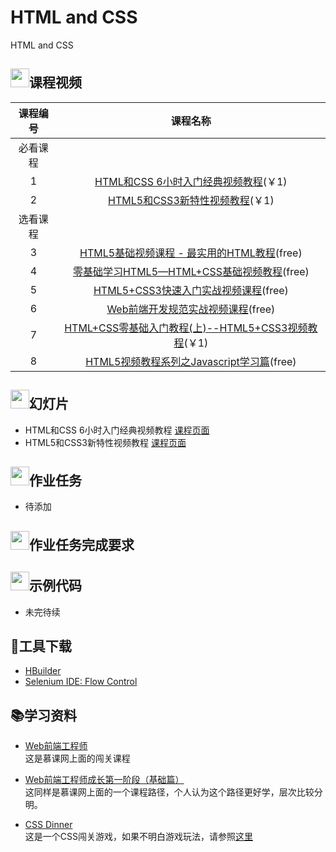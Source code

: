 # HTML and CSS
HTML and CSS
## <img src="https://raw.githubusercontent.com/wangding/courses/master/images/video.png" height="30">课程视频
|课程编号|课程名称|
|:---:|:---:|
|必看课程| 
|1|[HTML和CSS 6小时入门经典视频教程](http://edu.51cto.com/course/course_id-3116.html)(￥1)|
|2|[HTML5和CSS3新特性视频教程](http://edu.51cto.com/course/course_id-3282.html)(￥1)|
|选看课程|
|3|[HTML5基础视频课程 - 最实用的HTML教程](http://edu.51cto.com/course/course_id-4130.html)(free)|
|4|[零基础学习HTML5—HTML+CSS基础视频教程](http://edu.51cto.com/course/course_id-6452.html)(free)|
|5|[HTML5+CSS3快速入门实战视频课程](http://edu.51cto.com/course/course_id-5073.html)(free)|
|6|[Web前端开发规范实战视频课程](http://edu.51cto.com/course/course_id-5277.html)(free)|
|7|[HTML+CSS零基础入门教程(上)--HTML5+CSS3视频教程](http://edu.51cto.com/course/course_id-7170.html)(￥1)|
|8|[HTML5视频教程系列之Javascript学习篇](http://edu.51cto.com/course/course_id-3127.html)(free)|


## <img src="https://raw.githubusercontent.com/wangding/courses/master/images/presentation.png" height="30">幻灯片

- HTML和CSS 6小时入门经典视频教程 [课程页面](http://edu.51cto.com/course/course_id-3116.html)  
- HTML5和CSS3新特性视频教程 [课程页面](http://edu.51cto.com/course/course_id-3282.html)

## <img src="https://raw.githubusercontent.com/wangding/courses/master/images/homework.png" height="30">作业任务
- 待添加
## <img src="https://raw.githubusercontent.com/wangding/courses/master/images/homework.png" height="30">作业任务完成要求

## <img src="https://raw.githubusercontent.com/wangding/courses/master/images/code.png" height="30">示例代码
- 未完待续
## :hammer:工具下载
- [HBuilder](http://www.dcloud.io/index.html)
- [Selenium IDE: Flow Control](https://addons.mozilla.org/zh-CN/firefox/addon/flow-control/)
## :books:学习资料

- [Web前端工程师](http://www.imooc.com/course/programdetail/pid/32)  
  这是慕课网上面的闯关课程
  
- [Web前端工程师成长第一阶段（基础篇）](http://www.imooc.com/course/programdetail/pid/3)  
  这同样是慕课网上面的一个课程路径，个人认为这个路径更好学，层次比较分明。
- [CSS Dinner](http://flukeout.github.io/)  
  这是一个CSS闯关游戏，如果不明白游戏玩法，请参照[这里](http://www.shejidaren.com/css-diner.html)
